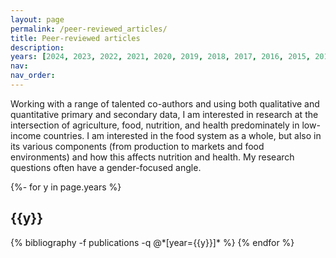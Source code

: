 ```yaml
---
layout: page
permalink: /peer-reviewed_articles/
title: Peer-reviewed articles
description:
years: [2024, 2023, 2022, 2021, 2020, 2019, 2018, 2017, 2016, 2015, 2014, 2013, 2012, 2011]
nav:
nav_order:
---
```



<!-- _pages/publications.md -->

Working with a range of talented co-authors and using both qualitative and quantitative primary and secondary data, I am interested in research at the intersection of agriculture, food, nutrition, and health predominately in low-income countries. I am interested in the food system as a whole, but also in its various components (from production to markets and food environments) and how this affects nutrition and health. My research questions often have a gender-focused angle.



<div id="publicationList" class="publications">
 
{%- for y in page.years %}
  <h2 class="year">{{y}}</h2>
  {% bibliography -f publications -q @*[year={{y}}]* %}
{% endfor %}

</div>